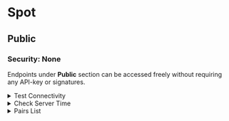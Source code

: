 # Spot

## Public

### Security: None

Endpoints under **Public** section can be accessed freely without requiring any API-key or signatures.

<details>

<summary>Test Connectivity </summary>

This endpoint checks connectivity to the host

sdk:[https://github.com/exchange2021/openapidemo/blob/master/src/main/java/com/spot/TestConnectivity.java](https://github.com/exchange2021/openapidemo/blob/master/src/main/java/com/spot/TestConnectivity.java)

#### Parameters

#### Responses

* 200                                                           Connection Normal&#x20;

```
{}
```

</details>

<details>

<summary>Check Server Time</summary>

This endpoint checks connectivity to the server and retrieves server timestamp

sdk:[https://github.com/exchange2021/openapidemo/blob/master/src/main/java/com/spot/CheckServerTime.java](https://github.com/exchange2021/openapidemo/blob/master/src/main/java/com/spot/CheckServerTime.java)

#### Parameters

#### Responses

* 200                                                         Successfully retrieved server time &#x20;

```
{
    "timezone": "GMT+08:00",
    "serverTime": 1595563624731
}
```

</details>

<details>

<summary>Pairs List</summary>

sdk:[https://github.com/exchange2021/openapidemo/blob/master/src/main/java/com/spot/PairsList.java](https://github.com/exchange2021/openapidemo/blob/master/src/main/java/com/spot/PairsList.java)

#### Parameters

#### Responses

* 200                                                       Successfully retrieved pairs list

```
{
    "symbols": [
        {
            "quantityPrecision": 3,
            "symbol": "sccadai",
            "pricePrecision": 6,
            "baseAsset": "SCCA",
            "quoteAsset": "DAI"
        },
        {
            "quantityPrecision": 8,
            "symbol": "btcusdt",
            "pricePrecision": 2,
            "baseAsset": "BTC",
            "quoteAsset": "USDT"
        },
        {
            "quantityPrecision": 3,
            "symbol": "bchusdt",
            "pricePrecision": 2,
            "baseAsset": "BCH",
            "quoteAsset": "USDT"
        },
        {
            "quantityPrecision": 2,
            "symbol": "etcusdt",
            "pricePrecision": 2,
            "baseAsset": "ETC",
            "quoteAsset": "USDT"
        },
        {
            "quantityPrecision": 2,
            "symbol": "ltcbtc",
            "pricePrecision": 6,
            "baseAsset": "LTC",
            "quoteAsset": "BTC"
        }
    ]
}
```



</details>

